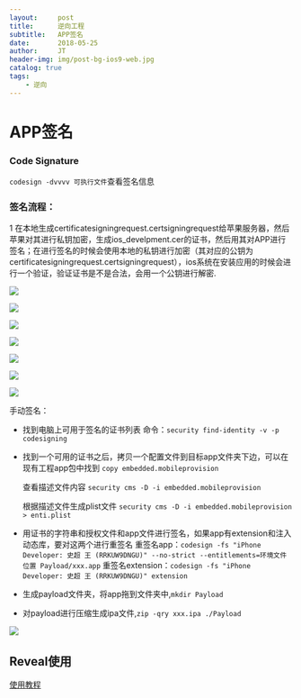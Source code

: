 ```yaml
---
layout:     post
title:      逆向工程
subtitle:   APP签名
date:       2018-05-25
author:     JT
header-img: img/post-bg-ios9-web.jpg
catalog: true
tags:
    - 逆向
---
```


# APP签名

### Code Signature

`codesign -dvvvv 可执行文件`查看签名信息

### 签名流程：

1 在本地生成certificatesigningrequest.certsigningrequest给苹果服务器，然后苹果对其进行私钥加密，生成ios_develpment.cer的证书，然后用其对APP进行签名；在进行签名的时候会使用本地的私钥进行加密（其对应的公钥为certificatesigningrequest.certsigningrequest），ios系统在安装应用的时候会进行一个验证，验证证书是不是合法，会用一个公钥进行解密.

![](https://wtj900.github.io/img/reverse/签名流程.png)

![](https://wtj900.github.io/img/reverse/certificatesigningrequest信息.png)

![](https://wtj900.github.io/img/reverse/cer证书内容.png)

![](https://wtj900.github.io/img/reverse/证书验证.png)

![](https://wtj900.github.io/img/reverse/app签名验证过程.png)

![](https://wtj900.github.io/img/reverse/授权机制.png)

![](https://wtj900.github.io/img/reverse/配置文件的内容和作用.png)

手动签名：

* 找到电脑上可用于签名的证书列表
  命令：`security find-identity -v -p codesigning`
* 找到一个可用的证书之后，拷贝一个配置文件到目标app文件夹下边，可以在现有工程app包中找到
  `copy embedded.mobileprovision`
  
  查看描述文件内容
  `security cms -D -i embedded.mobileprovision`
  
  根据描述文件生成plist文件
  `security cms -D -i embedded.mobileprovision > enti.plist`
  
* 用证书的字符串和授权文件和app文件进行签名，如果app有extension和注入动态库，要对这两个进行重签名
  重签名app：`codesign -fs "iPhone Developer: 史超 王 (RRKUW9DNGU)" --no-strict --entitlements=环境文件位置 Payload/xxx.app`
  重签名extension：`codesign -fs "iPhone Developer: 史超 王 (RRKUW9DNGU)" extension`
* 生成payload文件夹，将app拖到文件夹中,`mkdir Payload`
* 对payload进行压缩生成ipa文件,`zip -qry xxx.ipa ./Payload`

![](https://wtj900.github.io/img/reverse/环境配置plist文件.png)

## Reveal使用

[使用教程](https://blog.csdn.net/qq_30513483/article/details/51820525)




